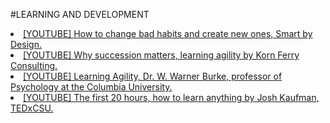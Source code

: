 #LEARNING AND DEVELOPMENT

<li><a href="https://www.youtube.com/watch?v=gc6rvFWVwdc">[YOUTUBE] How to change bad habits and create new ones, Smart by Design.</a></li>

<li><a href="https://youtu.be/Ml5LpaS16ng">[YOUTUBE] Why succession matters, learning agility by Korn Ferry Consulting.</a></li>
<li><a href="https://www.youtube.com/watch?v=ORQz5FadIio">[YOUTUBE] Learning Agility, Dr. W. Warner Burke, professor of Psychology at the Columbia University.</a></li>
<li><a href="https://www.youtube.com/watch?v=5MgBikgcWnY">[YOUTUBE] The first 20 hours, how to learn anything by Josh Kaufman, TEDxCSU.</a></li>
